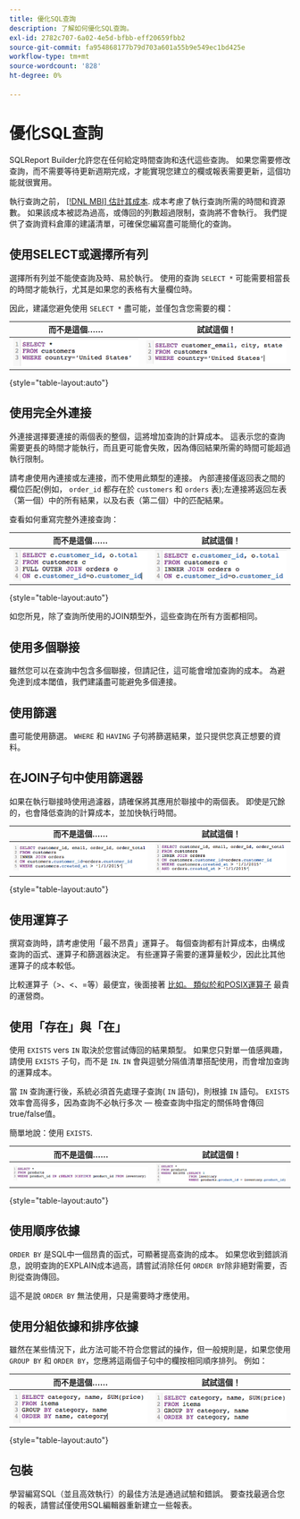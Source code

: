 ```yaml
---
title: 優化SQL查詢
description: 了解如何優化SQL查詢。
exl-id: 2782c707-6a02-4e5d-bfbb-eff20659fbb2
source-git-commit: fa954868177b79d703a601a55b9e549ec1bd425e
workflow-type: tm+mt
source-wordcount: '828'
ht-degree: 0%

---
```


# 優化SQL查詢

SQLReport Builder允許您在任何給定時間查詢和迭代這些查詢。 如果您需要修改查詢，而不需要等待更新週期完成，才能實現您建立的欄或報表需要更新，這個功能就很實用。

執行查詢之前， [[!DNL MBI] 估計其成本](https://experienceleague.adobe.com/docs/commerce-knowledge-base/kb/troubleshooting/miscellaneous/sql-queries-explain-cost-errors.html?lang=en). 成本考慮了執行查詢所需的時間和資源數。 如果該成本被認為過高，或傳回的列數超過限制，查詢將不會執行。 我們提供了查詢資料倉庫的建議清單，可確保您編寫盡可能簡化的查詢。

## 使用SELECT或選擇所有列

選擇所有列並不能使查詢及時、易於執行。 使用的查詢 `SELECT *` 可能需要相當長的時間才能執行，尤其是如果您的表格有大量欄位時。

因此，建議您避免使用 `SELECT *` 盡可能，並僅包含您需要的欄：

| **而不是這個……** | **試試這個！** |
|-----|-----|
| ![](../../mbi/assets/Select_all_1.png) | ![](../../mbi/assets/Select_all_2.png) |

{style=&quot;table-layout:auto&quot;}

## 使用完全外連接

外連接選擇要連接的兩個表的整個，這將增加查詢的計算成本。 這表示您的查詢需要更長的時間才能執行，而且更可能會失敗，因為傳回結果所需的時間可能超過執行限制。

請考慮使用內連接或左連接，而不使用此類型的連接。 內部連接僅返回表之間的欄位匹配(例如， `order_id` 都存在於 `customers` 和 `orders` 表);左連接將返回左表（第一個）中的所有結果，以及右表（第二個）中的匹配結果。

查看如何重寫完整外連接查詢：

| **而不是這個……** | **試試這個！** |
|-----|-----|
| ![](../../mbi/assets/Full_Outer_Join_1.png) | ![](../../mbi/assets/Full_Outer_Join_2.png) |

{style=&quot;table-layout:auto&quot;}

如您所見，除了查詢所使用的JOIN類型外，這些查詢在所有方面都相同。

## 使用多個聯接

雖然您可以在查詢中包含多個聯接，但請記住，這可能會增加查詢的成本。 為避免達到成本閾值，我們建議盡可能避免多個連接。

## 使用篩選

盡可能使用篩選。 `WHERE` 和 `HAVING` 子句將篩選結果，並只提供您真正想要的資料。

## 在JOIN子句中使用篩選器

如果在執行聯接時使用過濾器，請確保將其應用於聯接中的兩個表。 即使是冗餘的，也會降低查詢的計算成本，並加快執行時間。

| **而不是這個……** | **試試這個！** |
|-----|-----|
| ![](../../mbi/assets/Join_filters_1.png) | ![](../../mbi/assets/Join_filters_2.png) |

{style=&quot;table-layout:auto&quot;}

## 使用運算子

撰寫查詢時，請考慮使用「最不昂貴」運算子。 每個查詢都有計算成本，由構成查詢的函式、運算子和篩選器決定。 有些運算子需要的運算量較少，因此比其他運算子的成本較低。

比較運算子（>、&lt;、=等）最便宜，後面接著 [比如。 類似於和POSIX運算子](https://www.postgresql.org/docs/9.5/functions-matching.html) 最貴的運營商。

## 使用「存在」與「在」

使用 `EXISTS` vers `IN` 取決於您嘗試傳回的結果類型。 如果您只對單一值感興趣，請使用 `EXISTS` 子句，而不是 `IN`. `IN` 會與逗號分隔值清單搭配使用，而會增加查詢的運算成本。

當 `IN` 查詢運行後，系統必須首先處理子查詢( `IN` 語句)，則根據 `IN` 語句。 `EXISTS` 效率會高得多，因為查詢不必執行多次 — 檢查查詢中指定的關係時會傳回true/false值。

簡單地說：使用 `EXISTS`.

| **而不是這個……** | **試試這個！** |
|-----|-----|
| ![](../../mbi/assets/Exists_1.png) | ![](../../mbi/assets/Exists_2.png) |

{style=&quot;table-layout:auto&quot;}

## 使用順序依據

`ORDER BY` 是SQL中一個昂貴的函式，可顯著提高查詢的成本。 如果您收到錯誤消息，說明查詢的EXPLAIN成本過高，請嘗試消除任何 `ORDER BY`除非絕對需要，否則從查詢傳回。

這不是說 `ORDER BY` 無法使用，只是需要時才應使用。

## 使用分組依據和排序依據

雖然在某些情況下，此方法可能不符合您嘗試的操作，但一般規則是，如果您使用 `GROUP BY` 和 `ORDER BY`，您應將這兩個子句中的欄按相同順序排列。 例如：

| **而不是這個……** | **試試這個！** |
|-----|-----|
| ![](../../mbi/assets/Group_by_2.png) | ![](../../mbi/assets/Group_by_1.png) |

{style=&quot;table-layout:auto&quot;}

## 包裝

學習編寫SQL（並且高效執行）的最佳方法是通過試驗和錯誤。 要查找最適合您的報表，請嘗試僅使用SQL編輯器重新建立一些報表。
